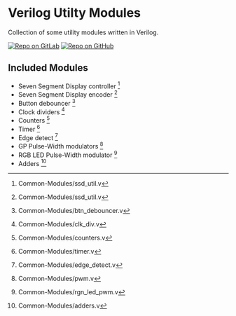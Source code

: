 # Verilog Utilty Modules

Collection of some utility modules written in Verilog.

[![Repo on GitLab](https://img.shields.io/badge/repo-GitLab-6C488A.svg)](https://gitlab.com/suoglu/verilog-utilty-modules)
[![Repo on GitHub](https://img.shields.io/badge/repo-GitHub-3D76C2.svg)](https://github.com/suoglu/Verilog-Utilty-Modules)

## Included Modules

* Seven Segment Display controller [^1]
* Seven Segment Display encoder [^1]
* Button debouncer [^2]
* Clock dividers [^3]
* Counters [^4]
* Timer [^5]
* Edge detect [^6]
* GP Pulse-Width modulators [^7]
* RGB LED Pulse-Width modulator [^8]
* Adders [^9]

[^1]: Common-Modules/ssd_util.v
[^2]: Common-Modules/btn_debouncer.v
[^3]: Common-Modules/clk_div.v
[^4]: Common-Modules/counters.v
[^5]: Common-Modules/timer.v
[^6]: Common-Modules/edge_detect.v
[^7]: Common-Modules/pwm.v
[^8]: Common-Modules/rgn_led_pwm.v
[^9]: Common-Modules/adders.v
